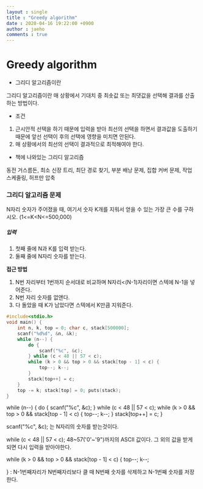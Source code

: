 ```yaml
---
layout : single
title : "Greedy algorithm"
date : 2020-04-16 19:22:00 +0900
author : jaeho
comments : true
---
```


# Greedy algorithm

- 그리디 알고리즘이란

그리디 알고리즘이란 매 상황에서 기대치 중 최솟값 또는 최댓값을 선택해 결과를 산출하는 방법이다.



- 조건

1. 근시안적 선택을 하기 때문에 입력을 받아 최선의 선택을 하면서 결과값을 도출하기 때문에 앞선 선택이 후의 선택에 영향을 미치면 안된다.
2. 매 상황에서의 최선의 선택이 결과적으로 최적해여야 한다.



- 책에 나와있는 그리디 알고리즘

동전 거스름돈, 최소 신장 트리, 최단 경로 찾기, 부분 배낭 문제, 집합 커버 문제, 작업 스케줄링, 허프만 압축



### 그리디 알고리즘 문제

N자리 숫자가 주어졌을 때, 여기서 숫자 K개를 지워서 얻을 수 있는 가장 큰 수를 구하시오. (1<=K<N<=500,000)



##### 입력

1. 첫째 줄에 N과 K를 입력 받는다.
2. 둘째 줄에 N자리 숫자를 받는다.

**접근 방법**

1. N번 자리부터 1번까지 순서대로 비교하며 N자리<(N-1)자리이면 스텍에 N-1을 넣어준다.
2. N번 자리 숫자를 없앤다.
3. 다 돌았을 때 K가 남았다면 스텍에서 K만큼 지워준다.



``` c
#include<stdio.h>
void main() {
	int n, k, top = 0; char c, stack[500000]; 	
    scanf("%d%d", &n, &k);
	while (n--) { 
		do {
			scanf("%c", &c);
		} while (c < 48 || 57 < c);
		while (k > 0 && top > 0 && stack[top - 1] < c) { 
            top--; k--;
        }
		stack[top++] = c;
	}
	top -= k; stack[top] = 0; puts(stack);
}
```

while (n--) {
		do {
			scanf("%c", &c);
		} while (c < 48 || 57 < c);
		while (k > 0 && top > 0 && stack[top - 1] < c) { 
            top--; k--;
        }
		stack[top++] = c;
	}



scanf("%c", &c); 는 N자리의 숫자를 받는것이다.

while (c < 48 || 57 < c); 48~57('0'~'9")까지의 ASCII 값이다. 그 외의 값을 받게 되면 다시 입력을 받아야한다.



while (k > 0 && top > 0 && stack[top - 1] < c) { 
            top--; k--;

 } : N-1번째자리가 N번째자리보다 클 때 N번째 숫자를 삭제하고 N-1번째 숫자를 저장한다.

